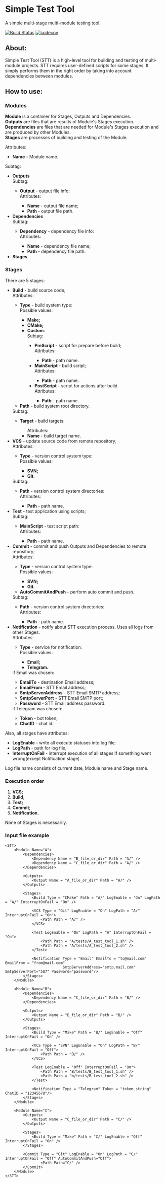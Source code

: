 # Simple Test Tool
A simple multi-stage multi-module testing tool.

[![Build Status](https://travis-ci.com/gafiyatullin-a/simple-test-tool.svg?branch=master)](https://travis-ci.com/gafiyatullin-a/simple-test-tool)
[![codecov](https://codecov.io/gh/gafiyatullin-a/simple-test-tool/branch/master/graph/badge.svg?token=OZEQC34LII)](https://codecov.io/gh/gafiyatullin-a/simple-test-tool)
## About:
Simple Test Tool (STT) is a high-level tool for building and testing of  multi-module projects.
STT requires user-defined scripts for some stages. It simply performs them in the right order
by taking into account dependencies between modules.

## How to use:

### Modules
<strong>Module</strong> is a container for Stages, Outputs and Dependencies.<br>
<strong>Outputs</strong> are files that are results of Module's Stages execution.<br>
<strong>Dependencies</strong> are files that are needed for Module's Stages execution and are produced by other Modules.<br>
<strong>Stages</strong> are processes of building and testing of the Module.


Attributes:
<ul>
<li><strong>Name</strong> - Module name.</li>
</ul>

Subtag:

<ul>
<li><strong>Outputs</strong></li>
Subtag:
<ul>
<li><strong>Output</strong> - output file info:</li>
Attributes:
<ul>
<li><strong>Name</strong> - output file name;</li>
<li><strong>Path</strong> - output file path.</li>
</ul>
</ul>

<li><strong>Dependencies</strong></li>
Subtag:
<ul>
<li><strong>Dependency</strong> - dependency file info:</li>
Attributes:
<ul>
<li><strong>Name</strong> - dependency file name;</li>
<li><strong>Path</strong> - dependency file path.</li>
</ul>
</ul>

<li><strong>Stages</strong></li>

</ul>

### Stages
There are 5 stages:
<ul>

<li><strong>Build</strong> - build source code;</li>
Attributes:
<ul>
<li><strong>Type</strong> - build system type:</li>
Possible values:
<ul>
<li><strong>Make;</strong></li>
<li><strong>CMake;</strong></li>
<li><strong>Custom.</strong></li>
Subtag:
<ul>
<li><strong>PreScript</strong> - script for prepare before build;</li>
Attributes:
<ul>
<li><strong>Path</strong> - path name.</li>
</ul>
<li><strong>MainScript</strong> - build script;</li>
Attributes:
<ul>
<li><strong>Path</strong> - path name.</li>
</ul>
<li><strong>PostScript</strong> - script for actions after build.</li>
Attributes:
<ul>
<li><strong>Path</strong> - path name.</li>
</ul>
</ul>

</ul>

<li><strong>Path</strong> - build system root directory.</li>
</ul>
Subtag:
<ul>
<li><strong>Target</strong> - build targets:</li>
<ul>
Attributes:
<li><strong>Name</strong> - build target name.</li>
</ul>
</ul>


<li><strong>VCS</strong> - update source code from remote repository;</li>
Attributes:
<ul>
<li><strong>Type</strong> - version control system type:</li>
Possible values:
<ul>
<li><strong>SVN;</strong></li>
<li><strong>Git.</strong></li>
</ul>
</ul>
Subtag:
<ul>
<li><strong>Path</strong> - version control system directories:</li>
Attributes:
<ul>
<li><strong>Path</strong> - path name.</li>
</ul>
</ul>


<li><strong>Test</strong> - test application using scripts;</li>
Subtag:
<ul>
<li><strong>MainScript</strong> - test script path:</li>
Attributes:
<ul>
<li><strong>Path</strong> - path name.</li>
</ul>
</ul>


<li><strong>Commit</strong> - commit and push Outputs and Dependencies to remote repository;</li>
Attributes:
<ul>
<li><strong>Type</strong> - version control system type:</li>
Possible values:
<ul>
<li><strong>SVN;</strong></li>
<li><strong>Git.</strong></li>
</ul>
<li><strong>AutoCommitAndPush</strong> - perform auto commit and push.</li>
</ul>
Subtag:
<ul>
<li><strong>Path</strong> - version control system directories:</li>
Attributes:
<ul>
<li><strong>Path</strong> - path name.</li>
</ul>
</ul>


<li><strong>Notification</strong> - notify about STT execution process. Uses all logs from other Stages.</li>
Attributes:
<ul>
<li><strong>Type</strong> - service for notification:</li>
Possible values:
<ul>
<li><strong>Email;</strong></li>
<li><strong>Telegram.</strong></li>
</ul>
</ul>
if Email was chosen:
<ul>
<li><strong>EmailTo</strong> - destination Email address;</li>
<li><strong>EmailFrom</strong> - STT Email address;</li>
<li><strong>SmtpServerAddress</strong> - STT Email SMTP address;</li>
<li><strong>SmtpServerPort</strong> - STT Email SMTP port;</li>
<li><strong>Password</strong> - STT Email address password.</li>
</ul>
if Telegram was chosen:
<ul>
<li><strong>Token</strong> - bot token;</li>
<li><strong>ChatID</strong> - chat id.</li>
</ul>

</ul>

Also, all stages have attributes:
<ul>
<li><strong>LogEnable</strong> - write all execute statuses into log file;</li>
<li><strong>LogPath</strong> - path for log file;</li>
<li><strong>InterruptOnFail</strong> - interrupt execution of all stages if something went wrong(except Notification stage).</li>
</ul>
Log file name consists of current date, Module name and Stage name.


### Execution order
1. <strong>VCS;</strong>
2. <strong>Build;</strong>
3. <strong>Test;</strong>
4. <strong>Commit;</strong>
5. <strong>Notification.</strong>

None of Stages is necessarily.

### Input file example
```
<STT>
    <Module Name="A">
        <Dependencies>
            <Dependency Name = "B_file_or_dir" Path = "A/" />
            <Dependency Name = "C_file_or_dir" Path = "A/" />
        </Dependencies>

        <Outputs>
            <Output Name = "A_file_or_dir" Path = "A/" />
        </Outputs>

        <Stages>
            <Build Type = "CMake" Path = "A/" LogEnable = "On" LogPath = "A/" InterruptOnFail = "On" />

            <VCS Type = "Git" LogEnable = "On" LogPath = "A/" InterruptOnFail = "On">
                <Path Path = "A/" />
            </VCS>

            <Test LogEnable = "On" LogPath = "A" InterruptOnFail = "On">
                <Path Path = "A/tests/A_test_tool_1.sh" />
                <Path Path = "A/tests/A_test_tool_2.sh" />
            </Test>

            <Notification Type = "Email" EmailTo = "to@mail.com" EmailFrom = "from@mail.com"
                          SmtpServerAddress="smtp.mail.com" SmtpServerPort="587" Password="password"/>
        </Stages>
    </Module>

    <Module Name="B">
        <Dependencies>
            <Dependency Name = "C_file_or_dir" Path = "B/" />
        </Dependencies>

        <Outputs>
            <Output Name = "B_file_or_dir" Path = "B/" />
        </Outputs>

        <Stages>
            <Build Type = "Make" Path = "B/" LogEnable = "Off" InterruptOnFail = "On" />

            <VCS Type = "SVN" LogEnable = "On" LogPath = "B/" InterruptOnFail = "Off">
                <Path Path = "B/" />
            </VCS>

            <Test LogEnable = "Off" InterruptOnFail = "On">
                <Path Path = "B/tests/B_test_tool_1.sh" />
                <Path Path = "b/tests/B_test_tool_2.sh" />
            </Test>

            <Notification Type = "Telegram" Token = "token_string" ChatID = "12345678"/>
        </Stages>
    </Module>

    <Module Name="C">
        <Outputs>
            <Output Name = "C_file_or_dir" Path = "C/" />
        </Outputs>

        <Stages>
            <Build Type = "Make" Path = "C/" LogEnable = "Off" InterruptOnFail = "On" />
        </Stages>

        <Commit Type = "Git" LogEnable = "On" LogPath = "C/" InterruptOnFail = "Off" AutoCommitAndPush="Off">
                <Path Path="C/" />
        </Commit>
    </Module>
</STT>
```